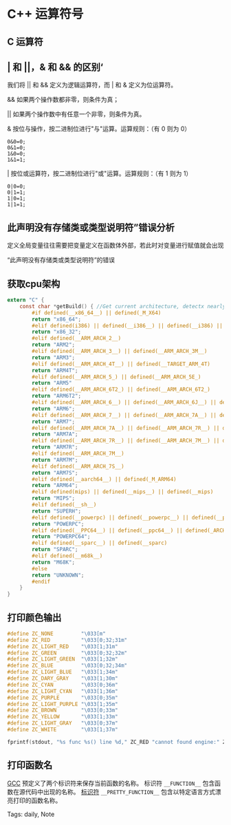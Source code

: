 # C++ 运算符号

## C 运算符

## | 和 ||，& 和 && 的区别‘

我们将 || 和 && 定义为逻辑运算符，而 | 和 & 定义为位运算符。

&& 如果两个操作数都非零，则条件为真；

|| 如果两个操作数中有任意一个非零，则条件为真。

& 按位与操作，按二进制位进行"与"运算。运算规则：（有 0 则为 0）

```
0&0=0;   
0&1=0;    
1&0=0;     
1&1=1;
```

| 按位或运算符，按二进制位进行"或"运算。运算规则：（有 1 则为 1）

```
0|0=0;   
0|1=1;   
1|0=1;    
1|1=1;
```

## 此声明没有存储类或类型说明符”错误分析

定义全局变量往往需要把变量定义在函数体外部，若此时对变量进行赋值就会出现

“此声明没有存储类或类型说明符”的错误

## 获取cpu架构

```c
extern "C" {
    const char *getBuild() { //Get current architecture, detectx nearly every architecture. Coded by Freak
        #if defined(__x86_64__) || defined(_M_X64)
        return "x86_64";
        #elif defined(i386) || defined(__i386__) || defined(__i386) || defined(_M_IX86)
        return "x86_32";
        #elif defined(__ARM_ARCH_2__)
        return "ARM2";
        #elif defined(__ARM_ARCH_3__) || defined(__ARM_ARCH_3M__)
        return "ARM3";
        #elif defined(__ARM_ARCH_4T__) || defined(__TARGET_ARM_4T)
        return "ARM4T";
        #elif defined(__ARM_ARCH_5_) || defined(__ARM_ARCH_5E_)
        return "ARM5"
        #elif defined(__ARM_ARCH_6T2_) || defined(__ARM_ARCH_6T2_)
        return "ARM6T2";
        #elif defined(__ARM_ARCH_6__) || defined(__ARM_ARCH_6J__) || defined(__ARM_ARCH_6K__) || defined(__ARM_ARCH_6Z__) || defined(__ARM_ARCH_6ZK__)
        return "ARM6";
        #elif defined(__ARM_ARCH_7__) || defined(__ARM_ARCH_7A__) || defined(__ARM_ARCH_7R__) || defined(__ARM_ARCH_7M__) || defined(__ARM_ARCH_7S__)
        return "ARM7";
        #elif defined(__ARM_ARCH_7A__) || defined(__ARM_ARCH_7R__) || defined(__ARM_ARCH_7M__) || defined(__ARM_ARCH_7S__)
        return "ARM7A";
        #elif defined(__ARM_ARCH_7R__) || defined(__ARM_ARCH_7M__) || defined(__ARM_ARCH_7S__)
        return "ARM7R";
        #elif defined(__ARM_ARCH_7M__)
        return "ARM7M";
        #elif defined(__ARM_ARCH_7S__)
        return "ARM7S";
        #elif defined(__aarch64__) || defined(_M_ARM64)
        return "ARM64";
        #elif defined(mips) || defined(__mips__) || defined(__mips)
        return "MIPS";
        #elif defined(__sh__)
        return "SUPERH";
        #elif defined(__powerpc) || defined(__powerpc__) || defined(__powerpc64__) || defined(__POWERPC__) || defined(__ppc__) || defined(__PPC__) || defined(_ARCH_PPC)
        return "POWERPC";
        #elif defined(__PPC64__) || defined(__ppc64__) || defined(_ARCH_PPC64)
        return "POWERPC64";
        #elif defined(__sparc__) || defined(__sparc)
        return "SPARC";
        #elif defined(__m68k__)
        return "M68K";
        #else
        return "UNKNOWN";
        #endif
    }
}
```

## 打印颜色输出

```c
#define ZC_NONE         "\033[m"
#define ZC_RED          "\033[0;32;31m"
#define ZC_LIGHT_RED    "\033[1;31m"
#define ZC_GREEN        "\033[0;32;32m"
#define ZC_LIGHT_GREEN  "\033[1;32m"
#define ZC_BLUE         "\033[0;32;34m"
#define ZC_LIGHT_BLUE   "\033[1;34m"
#define ZC_DARY_GRAY    "\033[1;30m"
#define ZC_CYAN         "\033[0;36m"
#define ZC_LIGHT_CYAN   "\033[1;36m"
#define ZC_PURPLE       "\033[0;35m"
#define ZC_LIGHT_PURPLE "\033[1;35m"
#define ZC_BROWN        "\033[0;33m"
#define ZC_YELLOW       "\033[1;33m"
#define ZC_LIGHT_GRAY   "\033[0;37m"
#define ZC_WHITE        "\033[1;37m"

fprintf(stdout, "%s func %s() line %d," ZC_RED "cannot found engine:" ZC_NONE "%s\n", __FILE__, __FUNCTION__, __LINE__, enginePath.c_str());
```

## 打印函数名

[GCC](https://so.csdn.net/so/search?q=GCC&spm=1001.2101.3001.7020) 预定义了两个标识符来保存当前函数的名称。 标识符 `__FUNCTION__` 包含函数在源代码中出现的名称。 [标识符](https://so.csdn.net/so/search?q=标识符&spm=1001.2101.3001.7020) `__PRETTY_FUNCTION__` 包含以特定语言方式漂亮打印的函数名称。



Tags:
  daily, Note